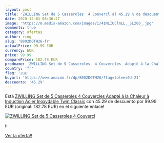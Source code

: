 ```yaml
---
layout: post
title: 'ZWILLING Set de 5 Casseroles  4 Couvercl al 45.29 % de descuento'
date: 2020-12-01 08:36:27
image: 'https://m.media-amazon.com/images/I/41MLIUClnLL._SL200_.jpg'
comments: true
category: ofertas
author: ring
slug: 'B002DGTH26-fr'
actualPrice: 99.99 EUR
currency: EUR
price: 99.99
comparePrice: 182.78 EUR
prodname: 'ZWILLING Set de 5 Casseroles  4 Couvercles  Adapté à la Chaleur à Induction  Acier Inoxydable  Twin Classic'
country: 'fr'
flag: '🇫🇷'
buyurl: 'https://www.amazon.fr/dp/B002DGTH26/?tag=tolees0d-21'
descuento: '45.29'
---
```


Está [ZWILLING Set de 5 Casseroles  4 Couvercles  Adapté à la Chaleur à Induction  Acier Inoxydable  Twin Classic](https://www.amazon.fr/dp/B002DGTH26/?tag=tolees0d-21) con 45.29 de descuento por 99.99 EUR (original: 182.78 EUR) en el siguiente enlace!

[![ZWILLING Set de 5 Casseroles  4 Couvercl](https://m.media-amazon.com/images/I/41MLIUClnLL._SL200_.jpg)](https://www.amazon.fr/dp/B002DGTH26/?tag=tolees0d-21)

ℹ️:


[Ver la oferta!!](https://www.amazon.fr/dp/B002DGTH26/?tag=tolees0d-21)
